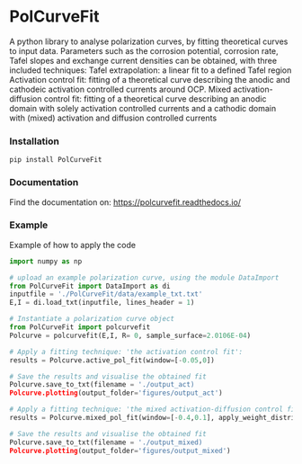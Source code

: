 # PolCurveFit
A python library to analyse polarization curves, by fitting theoretical curves to input data. Parameters such as the corrosion potential, corrosion rate, Tafel slopes and exchange current densities can be obtained, with three included techniques:
Tafel extrapolation: a linear fit to a defined Tafel region
Activation control fit: fitting of a theoretical curve describing the anodic and cathodeic activation controlled currents around OCP.
Mixed activation-diffusion control fit: fitting of a theoretical curve describing an anodic domain with solely activation controlled currents and a cathodic domain with (mixed) activation and diffusion controlled currents

### Installation

```
pip install PolCurveFit
```

### Documentation
Find the documentation on: https://polcurvefit.readthedocs.io/

### Example
Example of how to apply the code

```Python
import numpy as np

# upload an example polarization curve, using the module DataImport
from PolCurveFit import DataImport as di
inputfile = './PolCurveFit/data/example_txt.txt'
E,I = di.load_txt(inputfile, lines_header = 1)

# Instantiate a polarization curve object
from PolCurveFit import polcurvefit
Polcurve = polcurvefit(E,I, R= 0, sample_surface=2.0106E-04)

# Apply a fitting technique: 'the activation control fit':
results = Polcurve.active_pol_fit(window=[-0.05,0])

# Save the results and visualise the obtained fit
Polcurve.save_to_txt(filename = './output_act)
Polcurve.plotting(output_folder='figures/output_act')

# Apply a fitting technique: 'the mixed activation-diffusion control fit' with a specific weight distribution:
results = Polcurve.mixed_pol_fit(window=[-0.4,0.1], apply_weight_distribution = True, w_ac = 0.07, W = 80)

# Save the results and visualise the obtained fit
Polcurve.save_to_txt(filename = './output_mixed)
Polcurve.plotting(output_folder='figures/output_mixed')

```
